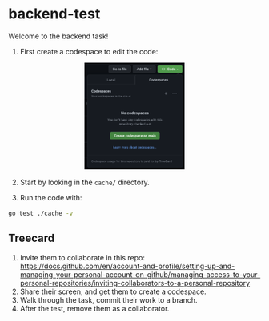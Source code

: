 # backend-test

Welcome to the backend task!

1. First create a codespace to edit the code:
<p align="center">
  <img src="./setup.png" width="40%" style="max-width:200px">
</p>


2. Start by looking in the `cache/` directory. 

3. Run the code with:

```sh
go test ./cache -v
```

## Treecard

1. Invite them to collaborate in this repo: https://docs.github.com/en/account-and-profile/setting-up-and-managing-your-personal-account-on-github/managing-access-to-your-personal-repositories/inviting-collaborators-to-a-personal-repository
2. Share their screen, and get them to create a codespace.
3. Walk through the task, commit their work to a branch.
4. After the test, remove them as a collaborator.
